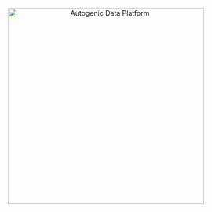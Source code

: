 <p align="center">
  <img align="center" title="Autogenic Data Platform" alt="Autogenic Data Platform" width="400" 
    src="https://preview.redd.it/d62oj6gupjab1.gif?width=960&format=mp4&v=enabled&s=97df109f6aee1a3f13a050c95ff102163fa4a990"
  >
</p>

